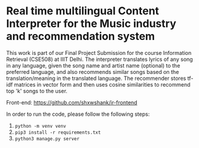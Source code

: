 # Real time multilingual Content Interpreter for the Music industry and recommendation system

This work is part of our Final Project Submission for the course Information Retrieval (CSE508) at IIIT Delhi.
The interpreter translates lyrics of any song in any language, given the song name and artist name (optional) to the preferred language, and also recommends similar songs 
based on the translation/meaning in the translated language.
The recommender stores tf-idf matrices in vector form and then uses cosine similarities to recommend top 'k' songs to the user.

Front-end: https://github.com/shxwshank/ir-frontend

In order to run the code, please follow the following steps:
1. `python -m venv venv`
2. `pip3 install -r requirements.txt`
3. `python3 manage.py server`
